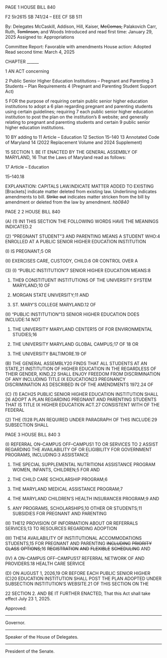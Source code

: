 PAGE 1
HOUSE BILL 840

F2 5lr2615
SB 741/24 – EEE CF SB 511

By: Delegates McCaskill, Addison, Hill, Kaiser, ~~McComas,~~ Palakovich Carr, Ruth,
~~Tomlinson,~~ and Woods
Introduced and read first time: January 29, 2025
Assigned to: Appropriations

Committee Report: Favorable with amendments
House action: Adopted
Read second time: March 4, 2025

CHAPTER ______

1 AN ACT concerning

2 Public Senior Higher Education Institutions – Pregnant and Parenting
3 Students – Plan Requirements
4 (Pregnant and Parenting Student Support Act)

5 FOR the purpose of requiring certain public senior higher education institutions to adopt a
6 plan regarding pregnant and parenting students using certain guidelines; requiring
7 each public senior higher education institution to post the plan on the institution’s
8 website; and generally relating to pregnant and parenting students and certain
9 public senior higher education institutions.

10 BY adding to
11 Article – Education
12 Section 15–140
13 Annotated Code of Maryland
14 (2022 Replacement Volume and 2024 Supplement)

15 SECTION 1. BE IT ENACTED BY THE GENERAL ASSEMBLY OF MARYLAND,
16 That the Laws of Maryland read as follows:

17 Article – Education

15–140.18

EXPLANATION: CAPITALS LAW.INDICATE MATTER ADDED TO EXISTING
[Brackets] indicate matter deleted from existing law.
Underlining indicates amendments to bill.
~~Strike~~ ~~out~~ indicates matter stricken from the bill by amendment or deleted from the law by
amendment. *hb0840*

PAGE 2
2 HOUSE BILL 840

(A) (1) IN1 THIS SECTION THE FOLLOWING WORDS HAVE THE MEANINGS
INDICATED.2

(2) “PREGNANT STUDENT”3 AND PARENTING MEANS A STUDENT
WHO:4 ENROLLED AT A PUBLIC SENIOR HIGHER EDUCATION INSTITUTION

(I) IS PREGNANT;5 OR

(II) EXERCISES CARE, CUSTODY, CHILD.6 OR CONTROL OVER A

(3) (I) “PUBLIC INSTITUTION”7 SENIOR HIGHER EDUCATION
MEANS:8

1. THE9 CONSTITUENT INSTITUTIONS OF THE
UNIVERSITY SYSTEM MARYLAND;10 OF

2. MORGAN STATE UNIVERSITY;11 AND

3. ST. MARY’S COLLEGE MARYLAND.12 OF

(II) “PUBLIC INSTITUTION”13 SENIOR HIGHER EDUCATION DOES
INCLUDE:14 NOT

1. THE UNIVERSITY MARYLAND CENTER15 OF FOR
ENVIRONMENTAL STUDIES;16

2. THE UNIVERSITY MARYLAND GLOBAL CAMPUS;17 OF
18 OR

3. THE UNIVERSITY BALTIMORE.19 OF

(B) THE GENERAL ASSEMBLY20 FINDS THAT ALL STUDENTS AT AN
STATE,21 INSTITUTION OF HIGHER EDUCATION IN THE REGARDLESS OF THEIR
GENDER, KIND,22 SHALL ENJOY FREEDOM FROM DISCRIMINATION OF ANY INCLUDING
TITLE IX EDUCATION23 PREGNANCY DISCRIMINATION AS DESCRIBED IN OF THE
AMENDMENTS 1972.24 OF

(C) (1) EACH25 PUBLIC SENIOR HIGHER EDUCATION INSTITUTION SHALL
26 ADOPT A PLAN REGARDING PREGNANT AND PARENTING STUDENTS THAT IS
TITLE IX HIGHER EDUCATION ACT.27 CONSISTENT WITH OF THE FEDERAL

(2) THE (1)28 PLAN REQUIRED UNDER PARAGRAPH OF THIS
INCLUDE:29 SUBSECTION SHALL

PAGE 3
HOUSE BILL 840 3

(I) REFERRAL ON–CAMPUS OFF–CAMPUS1 TO OR SERVICES TO
2 ASSIST REGARDING THE AVAILABILITY OF OR ELIGIBILITY FOR GOVERNMENT
PROGRAMS, INCLUDING:3 ASSISTANCE

1. THE SPECIAL SUPPLEMENTAL NUTRITION4
ASSISTANCE PROGRAM WOMEN, INFANTS, CHILDREN;5 FOR AND

2. THE CHILD CARE SCHOLARSHIP PROGRAM;6

3. THE MARYLAND MEDICAL ASSISTANCE PROGRAM;7

4. THE MARYLAND CHILDREN’S HEALTH INSURANCE8
PROGRAM;9 AND

5. ANY PROGRAMS, SCHOLARSHIPS,10 OTHER OR
STUDENTS;11 SUBSIDIES FOR PREGNANT AND PARENTING

(II) THE12 PROVISION OF INFORMATION ABOUT OR REFERRALS
SERVICES;13 TO RESOURCES REGARDING ADOPTION

(III) THE14 AVAILABILITY OF INSTITUTIONAL ACCOMMODATIONS
STUDENTS,15 FOR PREGNANT AND PARENTING ~~INCLUDING~~ ~~PRIORITY~~ ~~CLASS~~
~~OPTIONS;~~16 ~~REGISTRATION~~ ~~AND~~ ~~FLEXIBLE~~ ~~SCHEDULING~~ AND

(IV) A ON–CAMPUS OFF–CAMPUS17 REFERRAL NETWORK OF AND
PROVIDERS.18 HEALTH CARE SERVICE

(D) ON AUGUST 1, 2026,19 OR BEFORE EACH PUBLIC SENIOR HIGHER
(C)20 EDUCATION INSTITUTION SHALL POST THE PLAN ADOPTED UNDER SUBSECTION
INSTITUTION’S WEBSITE.21 OF THIS SECTION ON THE

22 SECTION 2. AND BE IT FURTHER ENACTED, That this Act shall take effect July
23 1, 2025.

Approved:

________________________________________________________________________________
Governor.

________________________________________________________________________________
Speaker of the House of Delegates.

________________________________________________________________________________
President of the Senate.